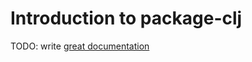 # Introduction to package-clj

TODO: write [great documentation](http://jacobian.org/writing/what-to-write/)
